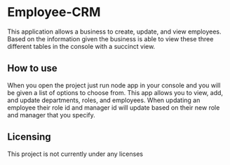 # Employee-CRM
This application allows a business to create, update, and view employees. Based on the information given the business is able to view these three different tables in the console with a succinct view. 

## How to use
When you open the project just run node app in your console and you will be given a list of options to choose from. This app allows you to view, add, and update departments, roles, and employees. When updating an employee their role id and manager id will update based on their new role and manager that you specify. 

## Licensing
This project is not currently under any licenses

